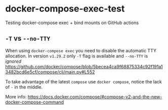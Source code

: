 # docker-compose-exec-test
Testing docker-compose exec + bind mounts on GitHub actions

## `-T` vs `--no-TTY`

When using `docker-compose exec` you need to disable the automatic TTY allocation. In version
`v1.29.2` only `-T` flag is available and `--no-TTY` is _ignored_
https://github.com/docker/compose/blob/5becea4ca9f68875334c92f191a13482bcd6e5cf/compose/cli/main.py#L552

To take advantage of the latest `compose` use `docker compose`, notice the lack of `-` in the
middle.

More info: https://docs.docker.com/compose/#compose-v2-and-the-new-docker-compose-command
